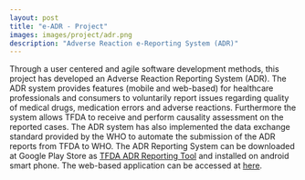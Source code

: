 ```yaml
---
layout: post
title: "e-ADR - Project"
images: images/project/adr.png
description: "Adverse Reaction e-Reporting System (ADR)"
---
```


Through a user centered and agile software development methods, this project has developed an Adverse Reaction Reporting System (ADR).  The ADR system provides features (mobile and web-based) for healthcare professionals and consumers to voluntarily report issues regarding quality of medical drugs, medication errors and adverse reactions.  Furthermore the system allows TFDA to receive and perform causality assessment on the reported cases. The ADR system has also implemented the data exchange standard provided by the WHO to automate the submission of the ADR reports from TFDA to WHO.
The ADR Reporting System can be downloaded at Google Play Store as [TFDA ADR Reporting Tool](https://play.google.com/store/apps/details?id=com.cive.HakikiDawaADR&hl=en) and installed on android smart phone. The web-based application can be accessed at [here](http://www.tfda.go.tz/adr/).
